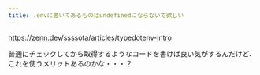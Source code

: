```yaml
---
title: .envに書いてあるものはundefinedにならないで欲しい
---
```


https://zenn.dev/ssssota/articles/typedotenv-intro

普通にチェックしてから取得するようなコードを書けば良い気がするんだけど、これを使うメリットあるのかな・・・？

